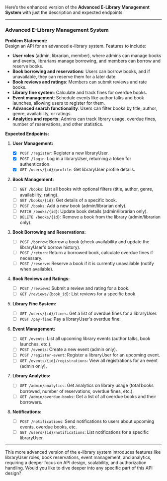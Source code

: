 Here’s the enhanced version of the **Advanced E-Library Management System** with just the description and expected endpoints:

---
### **Advanced E-Library Management System**

**Problem Statement:**  
Design an API for an advanced e-library system. Features to include:

- **User roles** (admin, librarian, member), where admins can manage books and events, librarians manage borrowing, and members can borrow and reserve books.
- **Book borrowing and reservations**: Users can borrow books, and if unavailable, they can reserve them for a later date.
- **Book reviews and ratings**: Members can submit reviews and rate books.
- **Library fine system**: Calculate and track fines for overdue books.
- **Event management**: Schedule events like author talks and book launches, allowing users to register for them.
- **Advanced search functionality**: Users can filter books by title, author, genre, availability, or ratings.
- **Analytics and reports**: Admins can track library usage, overdue fines, number of reservations, and other statistics.

**Expected Endpoints:**

1. **User Management:**

   - [x] `POST /register`: Register a new libraryUser.
   - [x] `POST /login`: Log in a libraryUser, returning a token for authentication.
   - [x] `GET /users/{id}/profile`: Get libraryUser profile details.
2. **Book Management:**

    - [ ] `GET /books`: List all books with optional filters (title, author, genre, availability, rating).
    - [ ] `GET /books/{id}`: Get details of a specific book.
    - [ ] `POST /books`: Add a new book (admin/librarian only).
    - [ ] `PATCH /books/{id}`: Update book details (admin/librarian only).
    - [ ] `DELETE /books/{id}`: Remove a book from the library (admin/librarian only).
3. **Book Borrowing and Reservations:**

    - [ ] `POST /borrow`: Borrow a book (check availability and update the libraryUser's borrow history).
    - [ ] `POST /return`: Return a borrowed book, calculate overdue fines if necessary.
    - [ ] `POST /reserve`: Reserve a book if it is currently unavailable (notify when available).
4. **Book Reviews and Ratings:**

    - [ ] `POST /reviews`: Submit a review and rating for a book.
    - [ ] `GET /reviews/{book_id}`: List reviews for a specific book.
5. **Library Fine System:**

    - [ ] `GET /users/{id}/fines`: Get a list of overdue fines for a libraryUser.
    - [ ] `POST /pay-fine`: Pay a libraryUser's overdue fine.
6. **Event Management:**

    - [ ] `GET /events`: List all upcoming library events (author talks, book launches, etc.).
    - [ ] `POST /events`: Create a new event (admin only).
    - [ ] `POST /register-event`: Register a libraryUser for an upcoming event.
    - [ ] `GET /events/{id}/registrations`: View all registrations for an event (admin only).
7. **Library Analytics:**

    - [ ] `GET /admin/analytics`: Get analytics on library usage (total books borrowed, number of reservations, overdue fines, etc.).
    - [ ] `GET /admin/overdue-books`: Get a list of all overdue books and their borrowers.
8. **Notifications:**

    - [ ] `POST /notifications`: Send notifications to users about upcoming events, overdue books, etc.
    - [ ] `GET /users/{id}/notifications`: List notifications for a specific libraryUser.
---

This more advanced version of the e-library system introduces features like libraryUser roles, book reservations, event management, and analytics, requiring a deeper focus on API design, scalability, and authorization handling. Would you like to dive deeper into any specific part of this API design?